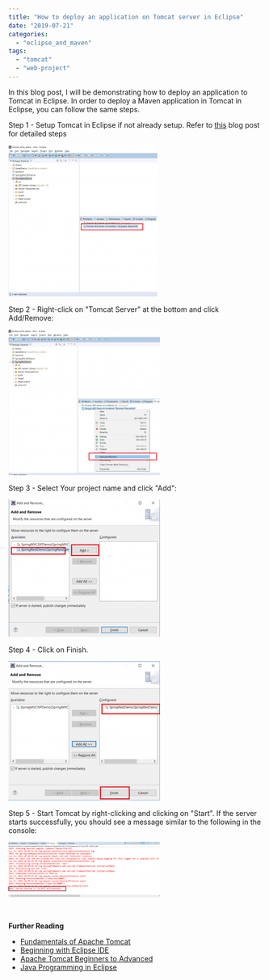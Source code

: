 ```yaml
---
title: "How to deploy an application on Tomcat server in Eclipse"
date: "2019-07-21"
categories: 
  - "eclipse_and_maven"
tags: 
  - "tomcat"
  - "web-project"
---
```


In this blog post, I will be demonstrating how to deploy an application to Tomcat in Eclipse. In order to deploy a Maven application in Tomcat in Eclipse, you can follow the same steps.

Step 1 - Setup Tomcat in Eclipse if not already setup. Refer to [this](https://learnjava.co.in/how-to-setup-tomcat-in-eclipse/) blog post for detailed steps

[![](images/d1-295x300.png)](https://learnjava.co.in/wp-content/uploads/2019/06/d1.png)

Step 2 - Right-click on "Tomcat Server" at the bottom and click Add/Remove:

[![](images/d2-300x289.png)](https://learnjava.co.in/wp-content/uploads/2019/06/d2.png)

Step 3 - Select Your project name and click "Add":

[![](images/d3-300x272.png)](https://learnjava.co.in/wp-content/uploads/2019/06/d3.png)

Step 4 - Click on Finish.

[![](images/d4-300x276.png)](https://learnjava.co.in/wp-content/uploads/2019/06/d4.png)

Step 5 - Start Tomcat by right-clicking and clicking on "Start". If the server starts successfully, you should see a message similar to the following in the console:

[![](images/d5-300x110.png)](https://learnjava.co.in/wp-content/uploads/2019/06/d5.png)

 

**Further Reading**

- [Fundamentals of Apache Tomcat](https://click.linksynergy.com/deeplink?id=MnzIZAZNE5Y&mid=39197&murl=https%3A%2F%2Fwww.udemy.com%2Fcourse%2Ffundamentals-of-apache-tomcat%2F)
- [Beginning with Eclipse IDE](https://click.linksynergy.com/deeplink?id=MnzIZAZNE5Y&mid=39197&murl=https%3A%2F%2Fwww.udemy.com%2Fcourse%2Fbeginners-eclipse-java-ide-training-course%2F)
- [Apache Tomcat Beginners to Advanced](https://click.linksynergy.com/deeplink?id=MnzIZAZNE5Y&mid=39197&murl=https%3A%2F%2Fwww.udemy.com%2Fcourse%2Fapache-tomcat-for-beginners-and-advanced%2F)
- [Java Programming in Eclipse](https://click.linksynergy.com/deeplink?id=MnzIZAZNE5Y&mid=39197&murl=https%3A%2F%2Fwww.udemy.com%2Fcourse%2Feclipse-the-basic-java-programming-course%2F)
